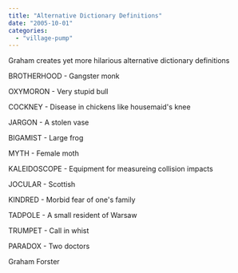 ```yaml
---
title: "Alternative Dictionary Definitions"
date: "2005-10-01"
categories: 
  - "village-pump"
---
```


Graham creates yet more hilarious alternative dictionary definitions

BROTHERHOOD - Gangster monk

OXYMORON - Very stupid bull

COCKNEY - Disease in chickens like housemaid's knee

JARGON - A stolen vase

BIGAMIST - Large frog

MYTH - Female moth

KALEIDOSCOPE - Equipment for measureing collision impacts

JOCULAR - Scottish

KINDRED - Morbid fear of one's family

TADPOLE - A small resident of Warsaw

TRUMPET - Call in whist

PARADOX - Two doctors

Graham Forster
